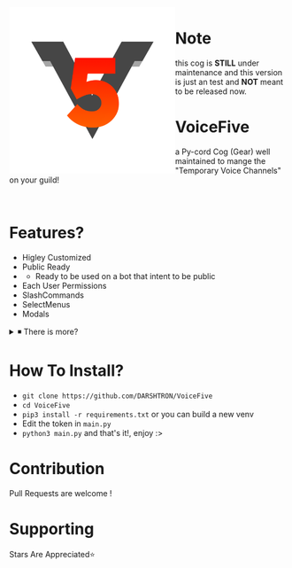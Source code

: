 <center>

  <img src="logo.png" width="300" height="300" align="left">

</center>

# Note
this cog is **STILL** under maintenance and this version is just an test and **NOT** meant to be released now.

# VoiceFive
a Py-cord Cog (Gear) well maintained to mange the "Temporary Voice Channels" on your guild!

​
​ <!-- say welcome to the ZERO-WIDTH-SPACE! -->
​
​

# Features?
- Higley Customized
- Public Ready
- - Ready to be used on a bot that intent to be public
- Each User Permissions 
- SlashCommands
- SelectMenus
- Modals
<details>
<summary>◾ There is more?</summary>
<br>
<center>

  <img src="https://tryitands.ee/tias_thumb.jpg" width="780" height="438">

</center>
</details>


# How To Install?
- `git clone https://github.com/DARSHTRON/VoiceFive`
- `cd VoiceFive`
- `pip3 install -r requirements.txt` or you can build a new venv
- Edit the token in `main.py`
- `python3 main.py`
and that's it!, enjoy :>

# Contribution
Pull Requests are welcome !

# Supporting
Stars Are Appreciated⭐
